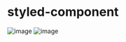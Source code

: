 # styled-component


![image](https://github.com/enebeze/styled-component/assets/11336445/3d1e4608-09ec-43ed-be7d-a33ce592dd34)          ![image](https://github.com/enebeze/styled-component/assets/11336445/319207a4-f717-4878-9d4a-2ead8250f16e)

